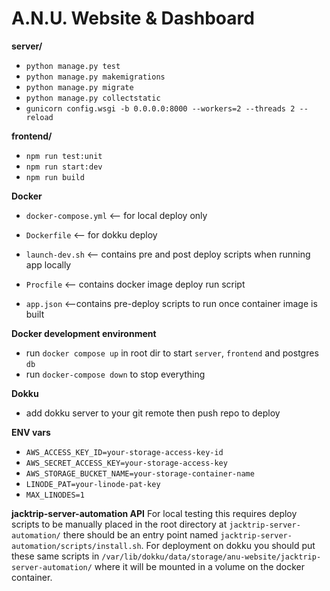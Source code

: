 # A.N.U. Website & Dashboard

**server/**
- `python manage.py test`
- `python manage.py makemigrations`
- `python manage.py migrate`
- `python manage.py collectstatic`
- `gunicorn config.wsgi -b 0.0.0.0:8000 --workers=2 --threads 2 --reload`

**frontend/**
- `npm run test:unit`
- `npm run start:dev`
- `npm run build` 

**Docker**
- `docker-compose.yml` <-- for local deploy only
- `Dockerfile` <-- for dokku deploy

- `launch-dev.sh` <-- contains pre and post deploy scripts when running app locally
- `Procfile` <-- contains docker image deploy run script
- `app.json` <--contains pre-deploy scripts to run once container image is built

**Docker development environment**
- run `docker compose up` in root dir to start `server`, `frontend` and postgres `db`
- run `docker-compose down` to stop everything

**Dokku**
- add dokku server to your git remote then push repo to deploy

**ENV vars**
- `AWS_ACCESS_KEY_ID=your-storage-access-key-id`
- `AWS_SECRET_ACCESS_KEY=your-storage-access-key`
- `AWS_STORAGE_BUCKET_NAME=your-storage-container-name`
- `LINODE_PAT=your-linode-pat-key`
- `MAX_LINODES=1`

**jacktrip-server-automation API**
For local testing this requires deploy scripts to be manually placed in the root directory at `jacktrip-server-automation/` there should
be an entry point named `jacktrip-server-automation/scripts/install.sh`.
For deployment on dokku you should put these same scripts in `/var/lib/dokku/data/storage/anu-website/jacktrip-server-automation/` where it will be
mounted in a volume on the docker container.